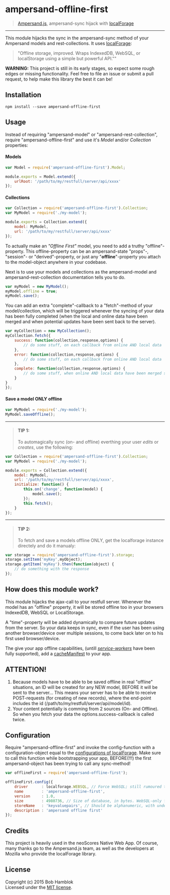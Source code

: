 # ampersand-offline-first

> [Ampersand.js](http://ampersandjs.com), ampersand-sync hijack with [localForage](http://mozilla.github.io/localForage)

---

This module hijacks the sync in the ampersand-sync method of your Ampersand models and rest-collections.
It uses [localForage](http://mozilla.github.io/localForage):
> "Offline storage, improved. Wraps IndexedDB, WebSQL, or localStorage using a simple but powerful API.""

**WARNING:** This project is still in its early stages, so expect some rough edges or missing functionality. Feel free to file an issue or submit a pull request, to help make this library the best it can be!

## Installation

```
npm install --save ampersand-offline-first
```

## Usage

Instead of requiring "ampersand-model" or "ampersand-rest-collection", require "ampersand-offline-first" and use it's *Model* and/or *Collection* properties:

#### Models

```js
var Model = require('ampersand-offline-first').Model;

module.exports = Model.extend({
	urlRoot: '/path/to/my/restfull/server/api/xxxx'
});
```

#### Collections

```js
var Collection = require('ampersand-offline-first').Collection;
var MyModel = require('./my-model');

module.exports = Collection.extend({
	model: MyModel,
	url: '/path/to/my/restfull/server/api/xxxx'
});
```

To actually make an *"Offline First"* model, you need to add a truthy "offline"-property.
This offline-property can be an ampersand-state "props"-, "session"- or "derived"-property, or just any "**offline**"-property you attach to the model-object anywhere in your codebase.

Next is to use your models and collections as the ampersand-model and ampersand-rest-collection documentation tells you to do.

```js
var myModel = new MyModel();
myModel.offline = true;
myModel.save();
```

You can add an extra "complete"-callback to a "fetch"-method of your model/collection, which will be triggered whenever the syncing of your data has been fully completed (when the local and online data have been merged and when potential updates have been sent back to the server).

```js
var myCollection = new MyCollection();
myCollection.fetch({
	success: function(collection,response,options) {
		// do some stuff, on each callback from online AND local data
	},
	error: function(collection,response,options) {
		// do some stuff, on each callback from online AND local data
	},
	complete: function(collection,response,options) {
		// do some stuff, when online AND local data have been merged successfully
	}
}
});
```

#### Save a model ONLY offline
```js
var MyModel = require('./my-model');
MyModel.saveOffline();
```
---
> #### TIP 1:
> To automagically sync (on- and offline) everthing your user *edits* or *creates*, use the following:

```js
var Collection = require('ampersand-offline-first').Collection;
var MyModel = require('./my-model');

module.exports = Collection.extend({
	model: MyModel,
	url: '/path/to/my/restfull/server/api/xxxx',
	initialize: function() {
		this.on('change', function(model) {
			model.save();
		});
		this.fetch();
	}
});
```
---
> #### TIP 2:
> To fetch and save a models offline ONLY, get the localforage instance directely and do it manualy:

```js
var storage = require('ampersand-offline-first').storage;
storage.setItem('myKey',myObject);
storage.getItem('myKey').then(function(object) {
	// do something with the response
});
```


## How does this module work?

This module hijacks the ajax-call to your restfull server. Whenever the model has an "offline" property, it will be stored offline too in your browsers IndexedDB, WebSQL or LocalStorage.

A "time"-property will be added dynamically to compare future updates from the server. So your data keeps in sync, even if the user has been using another browser/device over multiple sessions, to come back later on to his first used browser/device.

The give your app offline capabilities, (untill *[service-workers](http://www.html5rocks.com/en/tutorials/service-worker/introduction/)* have been fully supported), add a [cacheManifest](http://www.html5rocks.com/en/tutorials/appcache/beginner/) to your app.

## ATTENTION!

1. Because models have to be able to be saved offline in real "offline" situations, an ID will be created for any NEW model, BEFORE it will be sent to the server... This means your server has to be able to receive POST-requests (for creating of new records), where the end-point includes the id (/path/to/my/restfull/server/api/model/id).
2. Your content potentially is comming from 2 sources (On- and Offline). So when you fetch your data the options.success-callback is called twice.


## Configuration

Require "ampersand-offline-first" and invoke the config-function with a configuration-object equal to the [configurations of localForage](https://github.com/mozilla/localForage#configuration). Make sure to call this function while bootstrapping your app, BEFORE(!!!) the first ampersand-object has been trying to call any sync-method!

```js
var offlineFirst = require('ampersand-offline-first');

offlineFirst.config({
	driver      : localforage.WEBSQL, // Force WebSQL; still rumoured to be faster than indexedDB
	name        : 'ampersand-offline-first',
	version     : 1.0,
	size        : 4980736, // Size of database, in bytes. WebSQL-only for now.
	storeName   : 'keyvaluepairs', // Should be alphanumeric, with underscores.
	description : 'ampersand offline first'
});
```

## Credits

This project is heavily used in the neoScores Native Web App. Of course, many thanks go to the Ampersand.js team, as well as the developers at Mozilla who provide the localForage library.

## License

Copyright (c) 2015 Bob Hamblok  
Licensed under the [MIT license](LICENSE.md).
